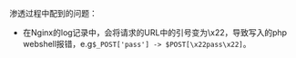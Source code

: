 渗透过程中配到的问题：

- 在Nginx的log记录中，会将请求的URL中的引号变为\x22，导致写入的php webshell报错，e.g`$_POST['pass'] -> $POST[\x22pass\x22]`。